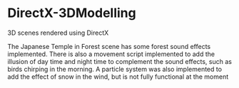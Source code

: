 # DirectX-3DModelling
3D scenes rendered using DirectX

The Japanese Temple in Forest scene has some forest sound effects implemented. There is also a movement script implemented to add the illusion of day time and night time to complement the sound effects, such as birds chirping in the morning. A particle system was also implemented to add the effect of snow in the wind, but is not fully functional at the moment
